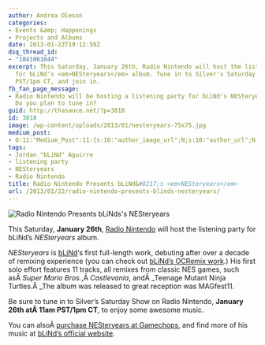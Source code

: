 ```yaml
---
author: Andrea Oleson
categories:
- Events &amp; Happenings
- Projects and Albums
date: 2013-01-22T19:12:59Z
dsq_thread_id:
- "1041061044"
excerpt: This Saturday, January 26th, Radio Nintendo will host the listening party
  for bLiNd's <em>NESteryears</em> album. Tune in to Silver's Saturday Show, at 11am
  PST/1pm CT, and join in.
fb_fan_page_message:
- Radio Nintendo will be hosting a listening party for bLiNd's NESteryears album!
  Do you plan to tune in?
guid: http://thasauce.net/?p=3018
id: 3018
image: /wp-content/uploads/2013/01/nesteryears-75x75.jpg
medium_post:
- O:11:"Medium_Post":11:{s:16:"author_image_url";N;s:10:"author_url";N;s:11:"byline_name";N;s:12:"byline_email";N;s:10:"cross_link";N;s:2:"id";N;s:21:"follower_notification";N;s:7:"license";N;s:14:"publication_id";N;s:6:"status";N;s:3:"url";N;}
tags:
- Jordan "bLiNd" Aguirre
- listening party
- NESteryears
- Radio Nintendo
title: Radio Nintendo Presents bLiNd&#8217;s <em>NESteryears</em>
url: /2013/01/22/radio-nintendo-presents-blinds-nesteryears/
---
```


<img class="aligncenter" src="http://thasauce.net/wp-content/uploads/2013/01/radionintendo.jpg" alt="Radio Nintendo Presents bLiNds's NESteryears" />

This Saturday, **January 26th**, <a title="Radio Nintendo" href="http://radionintendo.com/" target="_blank">Radio Nintendo</a> will host the listening party for bLiNd&#8217;s _NESteryears_ album.

_NESteryears_ is [bLiNd](http://remix.thasauce.net/mixer/blind/)&#8216;s first full-length work, debuting after over a decade of remixing experience (you can check out <a title="bLiNd's OCRemix work" href="http://ocremix.org/artist/4440/blind" target="_blank">bLiNd&#8217;s OCRemix work</a>.) His first solo effort features 11 tracks, all remixes from classic NES games, such asÂ _Super Mario Bros._,Â _Castlevania_, andÂ _Teenage Mutant Ninja Turtles.Â _The album was released to great reception was MAGfest11.

Be sure to tune in to Silver&#8217;s Saturday Show on Radio Nintendo, **January 26th atÂ 11am PST/1pm CT**, to enjoy some awesome music.

You can alsoÂ <a title="purchase NESteryears on Gamechops" href="http://music.gamechops.com/album/nesteryears" target="_blank">purchase NESteryears at Gamechops</a>, and find more of his music at <a title="bLiNd's official website" href="http://www.blindtrance.com/#!music/c199t" target="_blank">bLiNd&#8217;s official website</a>.